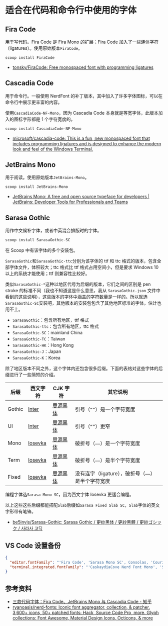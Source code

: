 # 适合在代码和命令行中使用的字体

## Fira Code

用于写代码。Fira Code 是 Fira Mono 的扩展；Fira Code 加入了一些连体字符（ligatures）。使用原始版本`FiraCode`。

```powershell
scoop install FiraCode
```

- [tonsky/FiraCode: Free monospaced font with programming ligatures](https://github.com/tonsky/FiraCode)

## Cascadia Code

用于命令行。一般使用 NerdFont 的补丁版本，其中加入了许多字体图标，可以在命令行中展示更丰富的内容。

使用`CascadiaCode-NF-Mono`，因为 Cascadia Code 本身就是等宽字体，此版本加入的图标字形都是 1 个字符宽度的。

```powershell
scoop install CascadiaCode-NF-Mono
```

- [microsoft/cascadia-code: This is a fun, new monospaced font that includes programming ligatures and is designed to enhance the modern look and feel of the Windows Terminal.](https://github.com/microsoft/cascadia-code)

## JetBrains Mono

用于阅读。使用原始版本`JetBrains-Mono`。

```powershell
scoop install JetBrains-Mono
```

- [JetBrains Mono: A free and open source typeface for developers | JetBrains: Developer Tools for Professionals and Teams](https://www.jetbrains.com/lp/mono/)

## Sarasa Gothic

用作中文候补字体，或者中英混合排版时的字体。

```powershell
scoop install SarasaGothic-SC
```

在 Scoop 中有该字体的多个安装包。

`SarasaGothic`和`SarasaGothic-ttc`分别为该字体的 ttf 和 ttc 格式的版本，包含全部字体文件，体积较大；ttc 格式比 ttf 格式占用空间小，但是要求 Windows 10 以上的系统才能使用；ttf 则兼容性比较好。

类似`SarasaGothic-*`这种以地区代号为后缀的版本，它们之间的区别是 pen stroke 的标准不同（我也不知道这是什么意思，我从 `SarasaGothic.json` 文件中看到的这些说明），这些版本的字体中涵盖的字符数量是一样的。所以就选`SarasaGothic-SC`安装吧，其他版本的安装包包含了其他地区标准的字体，估计也用不上。

- `SarasaGothic`：包含所有地区，ttf 格式
- `SarasaGothic-ttc`：包含所有地区，ttc 格式
- `SarasaGothic-SC`：mainland China
- `SarasaGothic-TC`：Taiwan
- `SarasaGothic-HK`：Hong Kong
- `SarasaGothic-J`：Japan
- `SarasaGothic-K`：Korea

除了地区版本不同之外，这个字体内还包含很多后缀。下面的表格对这些字体的后缀进行了一些简短的介绍。

| 后缀   | 西文字符                                       | CJK 字符                                                                            | 其它说明                                           |
| ------ | ---------------------------------------------- | ----------------------------------------------------------------------------------- | -------------------------------------------------- |
| Gothic | [Inter](https://github.com/rsms/inter)         | [思源黑体](https://github.com/adobe-fonts/source-han-sans/blob/master/README-CN.md) | 引号（`“”`）是一个字符宽度                         |
| UI     | [Inter](https://github.com/rsms/inter)         | [思源黑体](https://github.com/adobe-fonts/source-han-sans/blob/master/README-CN.md) | 引号（`“”`）更窄                                   |
| Mono   | [Iosevka](https://github.com/be5invis/Iosevka) | [思源黑体](https://github.com/adobe-fonts/source-han-sans/blob/master/README-CN.md) | 破折号（`——`）是一个字符宽度                       |
| Term   | [Iosevka](https://github.com/be5invis/Iosevka) | [思源黑体](https://github.com/adobe-fonts/source-han-sans/blob/master/README-CN.md) | 破折号（`——`）是半个字符宽度                       |
| Fixed  | [Iosevka](https://github.com/be5invis/Iosevka) | [思源黑体](https://github.com/adobe-fonts/source-han-sans/blob/master/README-CN.md) | 没有连字（ligature），破折号（`——`）是半个字符宽度 |

编程字体选`Sarasa Mono SC`，因为西文字体 Iosevka 更适合编程。

以上这些这些后缀都能搭配`Slab`后缀如`Sarasa Fixed Slab SC`，`Slab`字体的英文字形带有笔锋。

- [be5invis/Sarasa-Gothic: Sarasa Gothic / 更纱黑体 / 更紗黑體 / 更紗ゴシック / 사라사 고딕](https://github.com/be5invis/Sarasa-Gothic)

## VS Code 设置备份

```json
{
  "editor.fontFamily": "'Fira Code', 'Sarasa Mono SC', Consolas, 'Courier New', monospace",
  "terminal.integrated.fontFamily": "'CaskaydiaCove Nerd Font Mono', 'Sarasa Mono SC', Consolas, 'Courier New', monospace"
}
```

## 参考资料

- [三款代码字体：Fira Code、JetBrains Mono 与 Cascadia Code - 知乎](https://zhuanlan.zhihu.com/p/116230037)
- [ryanoasis/nerd-fonts: Iconic font aggregator, collection, & patcher. 3,600+ icons, 50+ patched fonts: Hack, Source Code Pro, more. Glyph collections: Font Awesome, Material Design Icons, Octicons, & more](https://github.com/ryanoasis/nerd-fonts)
